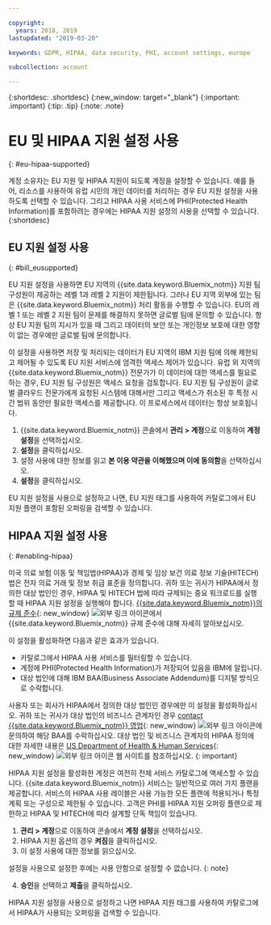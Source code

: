 ```yaml
---

copyright:
  years: 2018, 2019
lastupdated: "2019-03-20"

keywords: GDPR, HIPAA, data security, PHI, account settings, europe

subcollection: account

---
```


{:shortdesc: .shortdesc}
{:new_window: target="_blank"}
{:important: .important}
{:tip: .tip}
{:note: .note}

# EU 및 HIPAA 지원 설정 사용
{: #eu-hipaa-supported}

계정 소유자는 EU 지원 및 HIPAA 지원이 되도록 계정을 설정할 수 있습니다. 예를 들어, 리소스를 사용하여 유럽 시민의 개인 데이터를 처리하는 경우 EU 지원 설정을 사용하도록 선택할 수 있습니다. 그리고 HIPAA 사용 서비스에 PHI(Protected Health Information)를 포함하려는 경우에는 HIPAA 지원 설정의 사용을 선택할 수 있습니다.
{:shortdesc}


## EU 지원 설정 사용
{: #bill_eusupported}

EU 지원 설정을 사용하면 EU 지역의 {{site.data.keyword.Bluemix_notm}} 지원 팀 구성원이 제공하는 레벨 1과 레벨 2 지원이 제한됩니다. 그러나 EU 지역 외부에 있는 팀은 {{site.data.keyword.Bluemix_notm}} 처리 활동을 수행할 수 있습니다. EU의 레벨 1 또는 레벨 2 지원 팀이 문제를 해결하지 못하면 글로벌 팀에 문의할 수 있습니다. 항상 EU 지원 팀의 지시가 있을 때 그리고 데이터의 보안 또는 개인정보 보호에 대한 영향이 없는 경우에만 글로벌 팀에 문의합니다.

이 설정을 사용하면 저장 및 처리되는 데이터가 EU 지역의 IBM 지원 팀에 의해 제한되고 제어될 수 있도록 EU 지원 서비스에 엄격한 액세스 제어가 있습니다. 유럽 외 지역의 {{site.data.keyword.Bluemix_notm}} 전문가가 이 데이터에 대한 액세스를 필요로 하는 경우, EU 지원 팀 구성원은 액세스 요청을 검토합니다. EU 지원 팀 구성원이 글로벌 클라우드 전문가에게 요청된 시스템에 대해서만 그리고 액세스가 취소된 후 특정 시간 범위 동안만 필요한 액세스를 제공합니다. 이 프로세스에서 데이터는 항상 보호됩니다.

  1. {{site.data.keyword.Bluemix_notm}} 콘솔에서 **관리 > 계정**으로 이동하여 **계정 설정**을 선택하십시오.
  2. **설정**을 클릭하십시오.
  3. 설정 사용에 대한 정보를 읽고 **본 이용 약관을 이해했으며 이에 동의함**을 선택하십시오.
  4. **설정**을 클릭하십시오.

   EU 지원 설정을 사용으로 설정하고 나면, EU 지원 태그를 사용하여 카탈로그에서 EU 지원 플랜이 포함된 오퍼링을 검색할 수 있습니다.


## HIPAA 지원 설정 사용
{: #enabling-hipaa}

미국 의료 보험 이동 및 책임법(HIPAA)과 경제 및 임상 보건 의료 정보 기술(HITECH)법은 전자 의료 거래 및 정보 취급 표준을 정의합니다. 귀하 또는 귀사가 HIPAA에서 정의한 대상 법인인 경우, HIPAA 및 HITECH 법에 따라 규제되는 중요 워크로드를 실행할 때 HIPAA 지원 설정을 실행해야 합니다. [ {{site.data.keyword.Bluemix_notm}}의 규제 준수](https://www.ibm.com/cloud/compliance){: new_window} ![외부 링크 아이콘](../icons/launch-glyph.svg "외부 링크 아이콘")에서 {{site.data.keyword.Bluemix_notm}} 규제 준수에 대해 자세히 알아보십시오.

이 설정을 활성화하면 다음과 같은 효과가 있습니다. 

* 카탈로그에서 HIPAA 사용 서비스를 필터링할 수 있습니다. 
* 계정에 PHI(Protected Health Information)가 저장되어 있음을 IBM에 알립니다. 
* 대상 법인에 대해 IBM BAA(Business Associate Addendum)를 디지털 방식으로 수락합니다. 

사용자 또는 회사가 HIPAA에서 정의한 대상 법인인 경우에만 이 설정을 활성화하십시오. 귀하 또는 귀사가 대상 법인의 비즈니스 관계자인 경우 [contact {{site.data.keyword.Bluemix_notm}} 영업](https://www.ibm.com/account/reg/us-en/signup?formid=MAIL-wcp){: new_window} ![외부 링크 아이콘](../icons/launch-glyph.svg "외부 링크 아이콘")에 문의하여 해당 BAA를 수락하십시오. 대상 법인 및 비즈니스 관계자의 HIPAA 정의에 대한 자세한 내용은 [US Department of Health & Human Services](https://www.hhs.gov/hipaa/for-professionals/covered-entities/index.html){: new_window} ![외부 링크 아이콘](../icons/launch-glyph.svg "외부 링크 아이콘") 웹 사이트를 참조하십시오.
{: important}

HIPAA 지원 설정을 활성화한 계정은 여전히 전체 서비스 카탈로그에 액세스할 수 있습니다. {{site.data.keyword.Bluemix_notm}} 서비스는 일반적으로 여러 가지 플랜을 제공합니다. 서비스의 HIPAA 사용 레이블은 사용 가능한 모든 플랜에 적용되거나 특정 계획 또는 구성으로 제한될 수 있습니다. 고객은 PHI를 HIPAA 지원 오퍼링 플랜으로 제한하고 HIPAA 및 HITECH에 따라 설계할 단독 책임이 있습니다. 

1. **관리 > 계정**으로 이동하여 콘솔에서 **계정 설정**을 선택하십시오.
2. HIPAA 지원 옵션의 경우 **켜짐**을 클릭하십시오.
3. 이 설정 사용에 대한 정보를 읽으십시오.

  설정을 사용으로 설정한 후에는 사용 안함으로 설정할 수 없습니다.
  {: note}

4. **승인**을 선택하고 **제출**을 클릭하십시오.

  HIPAA 지원 설정을 사용으로 설정하고 나면 HIPAA 지원 태그를 사용하여 카탈로그에서 HIPAA가 사용되는 오퍼링을 검색할 수 있습니다.
